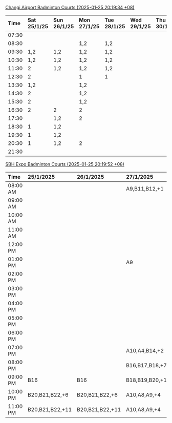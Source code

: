 [Changi Airport Badminton Courts (2025-01-25 20:19:34 +08)](https://www.carc.org.sg/FacilityBooking.aspx)

| Time   | Sat 25/1/25   | Sun 26/1/25   | Mon 27/1/25   | Tue 28/1/25   | Wed 29/1/25   | Thu 30/1/25   | Fri 31/1/25   |
|:-------|:--------------|:--------------|:--------------|:--------------|:--------------|:--------------|:--------------|
| 07:30  |               |               |               |               |               |               |               |
| 08:30  |               |               | 1,2           | 1,2           |               |               | 1,2           |
| 09:30  | 1,2           | 1,2           | 1,2           | 1,2           |               |               | 1,2           |
| 10:30  | 1,2           | 1,2           | 1,2           | 1,2           |               |               | 1,2           |
| 11:30  | 2             | 1,2           | 1,2           | 1,2           |               |               | 1,2           |
| 12:30  | 2             |               | 1             | 1             |               |               | 1,2           |
| 13:30  | 1,2           |               | 1,2           |               |               |               | 1,2           |
| 14:30  | 2             |               | 1,2           |               |               |               | 1,2           |
| 15:30  | 2             |               | 1,2           |               |               |               | 1,2           |
| 16:30  | 2             | 2             | 2             |               |               |               | 1,2           |
| 17:30  |               | 1,2           | 2             |               |               |               | 2             |
| 18:30  | 1             | 1,2           |               |               |               |               | 1,2           |
| 19:30  | 1             | 1,2           |               |               |               |               | 1,2           |
| 20:30  | 1             | 1,2           | 2             |               |               |               | 1,2           |
| 21:30  |               |               |               |               |               |               |               |

[SBH Expo Badminton Courts (2025-01-25 20:19:52 +08)](https://singaporebadmintonhall.getomnify.com/widgets/O3MRKGBH359GA55KHMG1RD)

| Time     | 25/1/2025       | 26/1/2025       | 27/1/2025       | 28/1/2025       | 29/1/2025   | 30/1/2025   | 31/1/2025       |
|:---------|:----------------|:----------------|:----------------|:----------------|:------------|:------------|:----------------|
| 08:00 AM |                 |                 | A9,B11,B12,+1   | B19,B21,B22,+14 |             |             |                 |
| 09:00 AM |                 |                 |                 | B19,B21,B22,+14 |             |             |                 |
| 10:00 AM |                 |                 |                 | B19,B21,B22,+15 |             |             |                 |
| 11:00 AM |                 |                 |                 | B19,B21,B22,+13 |             |             |                 |
| 12:00 PM |                 |                 |                 | B20,B21,B22,+11 |             |             |                 |
| 01:00 PM |                 |                 | A9              | B20,B21,B22,+14 |             |             |                 |
| 02:00 PM |                 |                 |                 | B19,B21,B22,+13 |             |             |                 |
| 03:00 PM |                 |                 |                 |                 |             |             |                 |
| 04:00 PM |                 |                 |                 | B11             |             |             | B15,B21,B22,+6  |
| 05:00 PM |                 |                 |                 | B12,B13,B14     |             |             | B15,B21,B22,+6  |
| 06:00 PM |                 |                 |                 | B12,B13,B14,+8  |             |             | B20,B21,B22,+10 |
| 07:00 PM |                 |                 | A10,A4,B14,+2   | B13,B14,B15,+8  |             |             | B19,B21,B22,+14 |
| 08:00 PM |                 |                 | B16,B17,B18,+7  |                 |             |             | B17,B18,B22,+10 |
| 09:00 PM | B16             | B16             | B18,B19,B20,+14 | A6,A8,A9        |             |             | B17,B18,B22,+12 |
| 10:00 PM | B20,B21,B22,+6  | B20,B21,B22,+6  | A10,A8,A9,+4    | A10,A8,A9,+7    |             |             |                 |
| 11:00 PM | B20,B21,B22,+11 | B20,B21,B22,+11 | A10,A8,A9,+4    | A10,A8,A9,+7    |             |             |                 |
